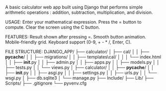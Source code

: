 A basic calculator web app built using Django that performs simple arithmetic operations : addition, subtraction, multiplication, and division.

USAGE:
Enter your mathematical expression.
Press the = button to compute.
Clear the screen using the C button.

FEATURES:
Result shown after pressing =.
Smooth button animation.
Mobile-friendly grid.
Keyboard support (0-9, + - * /, Enter, C).

FILE STRUCTURE:
DJANGO_APP/
├── calculator/
│   ├── cal/
│   │   ├── __pycache__/
│   │   ├── migrations/
│   │   ├── templates\cal/
│   │   │   └── index.html
│   │   ├── __init__.py
│   │   ├── admin.py
│   │   ├── apps.py
│   │   ├── models.py
│   │   ├── tests.py
│   │   └── views.py
│   ├── calculator/
│   │   ├── __pycache__/
│   │   ├── __init__.py
│   │   ├── asgi.py
│   │   ├── settings.py
│   │   ├── urls.py
│   │   └── wsgi.py
│   ├── db.sqlite3
│   └── manage.py
├── Include/
├── Lib/
├── Scripts/
├── .gitignore
└── pyvenv.cfg

